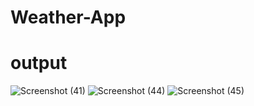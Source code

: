 # Weather-App
# output
![Screenshot (41)](https://github.com/user-attachments/assets/247e03ca-d775-4750-a3df-53d1e070415d)
![Screenshot (44)](https://github.com/user-attachments/assets/b863cf41-f350-4a48-b219-ed9158a654ae)
![Screenshot (45)](https://github.com/user-attachments/assets/ae48794c-56cb-465c-bb14-09160833c1cc)
